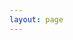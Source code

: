 ```yaml
---
layout: page
---
```

<script setup>
import {
  VPTeamPage,
  VPTeamPageTitle,
  VPTeamMembers,
  VPTeamPageSection,
} from 'vitepress/theme'

const coreMembers = [
  {
    avatar: './public/logo-preview.png',
    name: '小泥人Hyper',
    // title: '创始人',
    // links: [
    //   { icon: 'github', link: 'https://github.com/yyx990803' }
    // ],
  }
]

const partners = [
//   {
//     avatar: 'https://www.github.com/yyx990803.png',
//     name: 'Evan You',
//     title: '创始人',
//     links: [
//       { icon: 'github', link: 'https://github.com/yyx990803' },
//       { icon: 'twitter', link: 'https://twitter.com/youyuxi' }
//     ],
//   },
//   {
//     avatar: 'https://www.github.com/kiaking.png',
//     name: 'Kia King Ishii',
//     title: '开发者',
//     links: [
//       { icon: 'github', link: 'https://github.com/kiaking' },
//       { icon: 'twitter', link: 'https://twitter.com/KiaKing85' },
//     ],
//   },
]
</script>

<VPTeamPage>
  <!-- <VPTeamPageTitle>
    <template #title>我们的团队</template>
    <template #lead>
    VitePress 的开发由一个国际化的团队指导，
    其中一些成员选择在下方展示。
    </template>
  </VPTeamPageTitle> -->
  <VPTeamMembers size="medium" :members="coreMembers" class='large'/>
  <!-- <VPTeamPageSection>
    <template #title>合作伙伴</template>
    <template #lead>
    这是我们的合作伙伴。
    </template>
    <template #members>
      <VPTeamMembers size="small" :members="partners" />
    </template>
  </VPTeamPageSection> -->
</VPTeamPage>